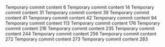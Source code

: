 Temporary commit content 6
Temporary commit content 14
Temporary commit content 31
Temporary commit content 39
Temporary commit content 41
Temporary commit content 42
Temporary commit content 94
Temporary commit content 113
Temporary commit content 176
Temporary commit content 216
Temporary commit content 235
Temporary commit content 244
Temporary commit content 256
Temporary commit content 272
Temporary commit content 273
Temporary commit content 283
